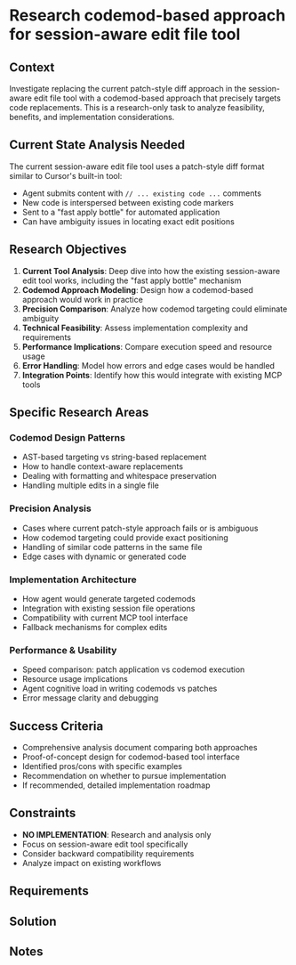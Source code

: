 # Research codemod-based approach for session-aware edit file tool

## Context

Investigate replacing the current patch-style diff approach in the session-aware edit file tool with a codemod-based approach that precisely targets code replacements. This is a research-only task to analyze feasibility, benefits, and implementation considerations.

## Current State Analysis Needed

The current session-aware edit file tool uses a patch-style diff format similar to Cursor's built-in tool:
- Agent submits content with `// ... existing code ...` comments
- New code is interspersed between existing code markers  
- Sent to a "fast apply bottle" for automated application
- Can have ambiguity issues in locating exact edit positions

## Research Objectives

1. **Current Tool Analysis**: Deep dive into how the existing session-aware edit tool works, including the "fast apply bottle" mechanism
2. **Codemod Approach Modeling**: Design how a codemod-based approach would work in practice
3. **Precision Comparison**: Analyze how codemod targeting could eliminate ambiguity
4. **Technical Feasibility**: Assess implementation complexity and requirements
5. **Performance Implications**: Compare execution speed and resource usage
6. **Error Handling**: Model how errors and edge cases would be handled
7. **Integration Points**: Identify how this would integrate with existing MCP tools

## Specific Research Areas

### Codemod Design Patterns
- AST-based targeting vs string-based replacement
- How to handle context-aware replacements
- Dealing with formatting and whitespace preservation
- Handling multiple edits in a single file

### Precision Analysis
- Cases where current patch-style approach fails or is ambiguous
- How codemod targeting could provide exact positioning
- Handling of similar code patterns in the same file
- Edge cases with dynamic or generated code

### Implementation Architecture
- How agent would generate targeted codemods
- Integration with existing session file operations
- Compatibility with current MCP tool interface
- Fallback mechanisms for complex edits

### Performance & Usability
- Speed comparison: patch application vs codemod execution
- Resource usage implications
- Agent cognitive load in writing codemods vs patches
- Error message clarity and debugging

## Success Criteria

- Comprehensive analysis document comparing both approaches
- Proof-of-concept design for codemod-based tool interface
- Identified pros/cons with specific examples
- Recommendation on whether to pursue implementation
- If recommended, detailed implementation roadmap

## Constraints

- **NO IMPLEMENTATION**: Research and analysis only
- Focus on session-aware edit tool specifically
- Consider backward compatibility requirements
- Analyze impact on existing workflows

## Requirements

## Solution

## Notes
